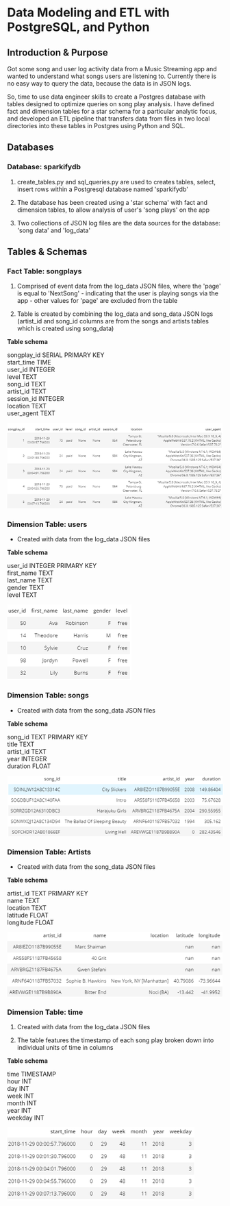 
# Data Modeling and ETL with PostgreSQL, and Python

## Introduction & Purpose

Got some song and user log activity data from a Music Streaming app and wanted to understand what songs users are listening to. Currently there is no easy way to query the data, because the data is in JSON logs.

So, time to use data engineer skills to create a Postgres database with tables designed to optimize queries on song play analysis. I have defined fact and dimension tables for a star schema for a particular analytic focus, and developed an ETL pipeline that transfers data from files in two local directories into these tables in Postgres using Python and SQL.

## Databases
### Database: sparkifydb

1. create_tables.py and sql_queries.py are used to creates tables, select, insert rows within a Postgresql database named 'sparkifydb'
    
2. The database has been created using a 'star schema' with fact and dimension tables, to allow analysis of user's 'song plays' on the app
    
3. Two collections of JSON log files are the data sources for the database: 'song data' and 'log_data'


## Tables & Schemas

### Fact Table: songplays
    
1. Comprised of event data from the log_data JSON files, where the 'page' is equal to 'NextSong' - indicating that the user is playing songs via the app - other values for 'page' are excluded from the table
    
2. Table is created by combining the log_data and song_data JSON logs (artist_id and song_id columns are from the songs and artists tables which is created using song_data)

**Table schema**
    
songplay_id SERIAL PRIMARY KEY   
start_time TIME    
user_id INTEGER   
level TEXT  
song_id TEXT  
artist_id TEXT   
session_id INTEGER   
location TEXT   
user_agent TEXT   

![songplays table](images/songplays.png)

### Dimension Table: users

* Created with data from the log_data JSON files

**Table schema**
    
user_id INTEGER PRIMARY KEY    
first_name TEXT    
last_name TEXT    
gender TEXT    
level TEXT     

![songplays table](images/users.png)



### Dimension Table: songs 

* Created with data from the song_data JSON files
    
**Table schema**
    
song_id TEXT PRIMARY KEY    
title TEXT    
artist_id TEXT    
year INTEGER     
duration FLOAT     
    
![songplays table](images/songs.png)


### Dimension Table: Artists

* Created with data from the song_data JSON files
    
**Table schema**
    
    
artist_id TEXT PRIMARY KEY     
name TEXT     
location TEXT    
latitude FLOAT    
longitude FLOAT     
    
![songplays table](images/artists.png)



### Dimension Table: time

1. Created with data from the log_data JSON files
    
2. The table features the timestamp of each song play broken down into individual units of time in columns
    
**Table schema**
    
time TIMESTAMP    
hour INT     
day INT     
week INT     
month INT     
year INT     
weekday INT     

![songplays table](images/time.png)
